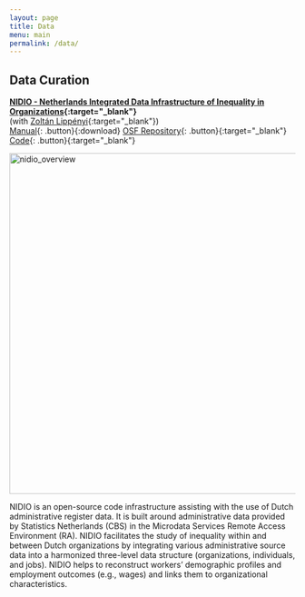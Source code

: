```yaml
---
layout: page
title: Data
menu: main
permalink: /data/
---
```


<style type="text/css">
    .image-left {
      display: block;
      margin-left: auto;
      margin-right: auto;
      float: right;
    }
    </style>

## Data Curation
<p> </p>

**[NIDIO - Netherlands Integrated Data Infrastructure of Inequality in Organizations](https://osf.io/9b2xh/){:target="_blank"}** \
(with [Zoltán Lippényi](https://www.rug.nl/staff/z.lippenyi/){:target="_blank"}) \
[Manual](../assets/NIDIO_manual_v1.0.pdf){: .button}{:download}
[OSF Repository](https://www.osf.io/9b2xh){: .button}{:target="_blank"}
[Code](https://www.github.com/christophjanietz/NIDIO-Code){: .button}{:target="_blank"}
<p> </p>
<image src="/assets/img/nidio_overview.jpg" alt="nidio_overview" width="600"> </image>
<p> </p>
NIDIO is an open-source code infrastructure assisting with the use of Dutch administrative register data. It is built around administrative data provided by Statistics Netherlands (CBS) in the Microdata Services Remote Access Environment (RA). NIDIO facilitates the study of inequality within and between Dutch organizations by integrating various administrative source data into a harmonized three-level data structure (organizations, individuals, and jobs). NIDIO helps to reconstruct workers’ demographic profiles and employment outcomes (e.g., wages) and links them to organizational characteristics.

<p> </p>
